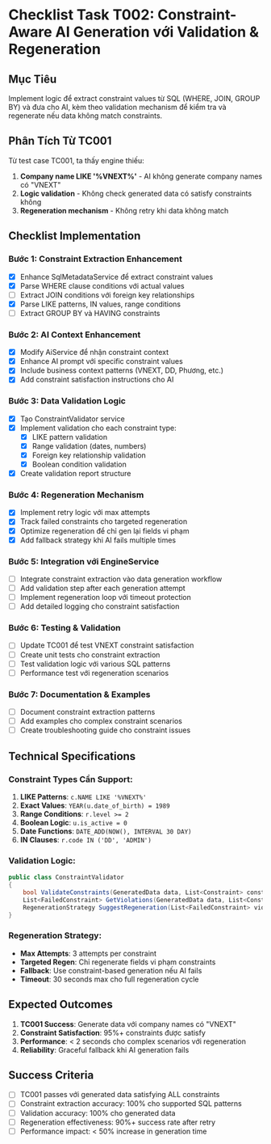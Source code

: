 # Checklist Task T002: Constraint-Aware AI Generation với Validation & Regeneration

## Mục Tiêu
Implement logic để extract constraint values từ SQL (WHERE, JOIN, GROUP BY) và đưa cho AI, kèm theo validation mechanism để kiểm tra và regenerate nếu data không match constraints.

## Phân Tích Từ TC001
Từ test case TC001, ta thấy engine thiếu:
1. **Company name LIKE '%VNEXT%'** - AI không generate company names có "VNEXT"
2. **Logic validation** - Không check generated data có satisfy constraints không
3. **Regeneration mechanism** - Không retry khi data không match

## Checklist Implementation

### Bước 1: Constraint Extraction Enhancement
- [x] Enhance SqlMetadataService để extract constraint values  
- [x] Parse WHERE clause conditions với actual values
- [ ] Extract JOIN conditions với foreign key relationships  
- [x] Parse LIKE patterns, IN values, range conditions
- [ ] Extract GROUP BY và HAVING constraints

### Bước 2: AI Context Enhancement
- [x] Modify AiService để nhận constraint context
- [x] Enhance AI prompt với specific constraint values
- [x] Include business context patterns (VNEXT, DD, Phương, etc.)
- [x] Add constraint satisfaction instructions cho AI

### Bước 3: Data Validation Logic
- [x] Tạo ConstraintValidator service
- [x] Implement validation cho each constraint type:
  - [x] LIKE pattern validation
  - [x] Range validation (dates, numbers)
  - [x] Foreign key relationship validation
  - [x] Boolean condition validation
- [x] Create validation report structure

### Bước 4: Regeneration Mechanism
- [x] Implement retry logic với max attempts
- [x] Track failed constraints cho targeted regeneration
- [x] Optimize regeneration để chỉ gen lại fields vi phạm
- [x] Add fallback strategy khi AI fails multiple times

### Bước 5: Integration với EngineService
- [ ] Integrate constraint extraction vào data generation workflow
- [ ] Add validation step after each generation attempt
- [ ] Implement regeneration loop với timeout protection
- [ ] Add detailed logging cho constraint satisfaction

### Bước 6: Testing & Validation
- [ ] Update TC001 để test VNEXT constraint satisfaction
- [ ] Create unit tests cho constraint extraction
- [ ] Test validation logic với various SQL patterns
- [ ] Performance test với regeneration scenarios

### Bước 7: Documentation & Examples
- [ ] Document constraint extraction patterns
- [ ] Add examples cho complex constraint scenarios
- [ ] Create troubleshooting guide cho constraint issues

## Technical Specifications

### Constraint Types Cần Support:
1. **LIKE Patterns**: `c.NAME LIKE '%VNEXT%'`
2. **Exact Values**: `YEAR(u.date_of_birth) = 1989`
3. **Range Conditions**: `r.level >= 2`
4. **Boolean Logic**: `u.is_active = 0`
5. **Date Functions**: `DATE_ADD(NOW(), INTERVAL 30 DAY)`
6. **IN Clauses**: `r.code IN ('DD', 'ADMIN')`

### Validation Logic:
```csharp
public class ConstraintValidator
{
    bool ValidateConstraints(GeneratedData data, List<Constraint> constraints);
    List<FailedConstraint> GetViolations(GeneratedData data, List<Constraint> constraints);
    RegenerationStrategy SuggestRegeneration(List<FailedConstraint> violations);
}
```

### Regeneration Strategy:
- **Max Attempts**: 3 attempts per constraint
- **Targeted Regen**: Chỉ regenerate fields vi phạm constraints
- **Fallback**: Use constraint-based generation nếu AI fails
- **Timeout**: 30 seconds max cho full regeneration cycle

## Expected Outcomes
1. **TC001 Success**: Generate data với company names có "VNEXT"
2. **Constraint Satisfaction**: 95%+ constraints được satisfy
3. **Performance**: < 2 seconds cho complex scenarios với regeneration
4. **Reliability**: Graceful fallback khi AI generation fails

## Success Criteria
- [ ] TC001 passes với generated data satisfying ALL constraints
- [ ] Constraint extraction accuracy: 100% cho supported SQL patterns
- [ ] Validation accuracy: 100% cho generated data
- [ ] Regeneration effectiveness: 90%+ success rate after retry
- [ ] Performance impact: < 50% increase in generation time 